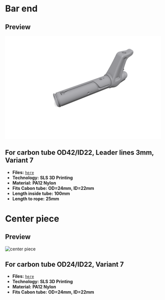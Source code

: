 # Bar end

## Preview

![bar end](carbon_tube_od24_id22mm/bar_end/leader_line_3mm/variant_7/bar-end_24-22_sls.png)

## For carbon tube OD42/ID22, Leader lines 3mm, Variant 7

- **Files:** [`here`](carbon_tube_od24_id22mm/bar_end/leader_line_3mm/variant_7)
- **Technology:** **SLS 3D Printing**
- **Material:** **PA12 Nylon**
- **Fits Cabon tube:** **OD=24mm, ID=22mm**
- **Length inside tube:** **100mm**
- **Length to rope:** **25mm**

# Center piece

## Preview

![center piece](carbon_tube_od24_id22mm/bar_center_piece/variant_7/bar-center-piece_24-22_m3_sls.png)

## For carbon tube OD24/ID22, Variant 7

- **Files:** [`here`](carbon_tube_od24_id22mm/bar_center_piece/variant_7)
- **Technology:** **SLS 3D Printing**
- **Material:** **PA12 Nylon**
- **Fits Cabon tube:** **OD=24mm, ID=22mm**
